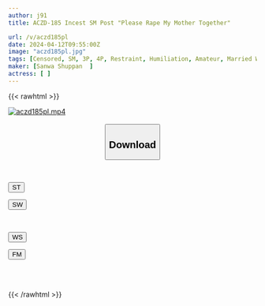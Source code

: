 ```yaml
---
author: j91
title: ACZD-185 Incest SM Post "Please Rape My Mother Together"

url: /v/aczd185pl
date: 2024-04-12T09:55:00Z
image: "aczd185pl.jpg"
tags: [Censored, SM, 3P, 4P, Restraint, Humiliation, Amateur, Married Woman, User Submission, Incest, Mature Woman, Submissive Woman	]
maker: [Sanwa Shuppan  ]
actress: [ ]
---
```



{{< rawhtml >}}

<div class="video" data-videoid="qO8eDqx4p7Szr62">
    <a href="javascript:;">
        <img src="/v/aczd185pl/aczd185pl.jpg" width="WIDTH" height="HEIGHT" alt="aczd185pl.mp4" loading="lazy">
    </a>
</div>

<script type="text/javascript" src="https://j91.asia/asset/on-demand-st.js"></script>

<br>
  <link rel="stylesheet" href="https://j91.asia/asset/bs5.css">
  
  <center>
  <button class="btn btn-primary" type="button" data-bs-toggle="collapse" data-bs-target=".multi-collapse" aria-expanded="false" aria-controls="multiCollapseExample1 multiCollapseExample2"><h2>Download</h2></button></center>
</p>
<div class="row">
  <div class="col">
    <div class="collapse multi-collapse" id="multiCollapseExample1">
      <div class="card card-body">
	      	      <br>
<div class="buttons">  
<p><a href="https://streamtape.to/v/qO8eDqx4p7Szr62" target="_blank"><button class="btn-hover color-3"><i class="fa fa-download"></i> ST</button></a></p>
<p><a href="https://asnwish.com/x1smeg35mbpu" target="_blank"><button class="btn-hover color-2"><i class="fa fa-download"></i> SW</button></a></p></div>
    </div>
  </div>
</div>
  <div class="col">
    <div class="collapse multi-collapse" id="multiCollapseExample2">
      <div class="card card-body">
	      <br>
<div class="buttons">
<p><a href="https://wolfstream.tv/jeth9tmgzcn8"><button class="btn-hover color-9"><i class="fa fa-download"></i> WS</button></a></p>
<p><a href="https://filemoon.sx/d/psbbvww4fg05"><button class="btn-hover color-8"><i class="fa fa-download"></i> FM</button></a></p></div>
<br><br>
      </div>
    </div>
  </div>
</div>

{{< /rawhtml >}}
